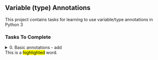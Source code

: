 ## Variable (type) Annotations
This project contains tasks for learning to use variable/type annotations in Python 3
### Tasks To Complete
<details>
  <summary>0. Basic annotations - add</summary>
  0-add.py contains a type-annotated function <mark>add</mark> that takes a float <mark>a</mark> and a float <mark>b</mark> as arguments and returns their sum as a float.
</details>
This is a <mark>highlighted</mark> word.
